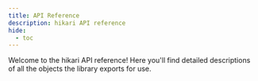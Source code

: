 ```yaml
---
title: API Reference
description: hikari API reference
hide:
  - toc
---
```

<!--
This is actually the index page of the API reference, DO NOT RENAME.
It is copied into the generated reference by 'scripts/gen_ref_pages.py'
-->

Welcome to the hikari API reference! Here you'll find detailed descriptions of all the objects the library exports for use.
